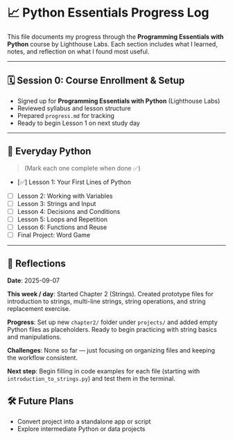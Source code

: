 # 📈 Python Essentials Progress Log

This file documents my progress through the **Programming Essentials with Python** course by Lighthouse Labs. Each section includes what I learned, notes, and reflection on what I found most useful.

---

## 🗓 Session 0: Course Enrollment & Setup
- Signed up for **Programming Essentials with Python** (Lighthouse Labs)
- Reviewed syllabus and lesson structure
- Prepared `progress.md` for tracking
- Ready to begin Lesson 1 on next study day


---

## 📆 Everyday Python
> (Mark each one complete when done ✅)

- [✅] Lesson 1: Your First Lines of Python  
- [ ] Lesson 2: Working with Variables  
- [ ] Lesson 3: Strings and Input  
- [ ] Lesson 4: Decisions and Conditions  
- [ ] Lesson 5: Loops and Repetition  
- [ ] Lesson 6: Functions and Reuse  
- [ ] Final Project: Word Game

---


## 🌸 Reflections
**Date**: 2025-09-07

**This week / day**: Started Chapter 2 (Strings). Created prototype files for 
introduction to strings, multi-line strings, string operations, and string replacement exercise.

**Progress**: Set up new `chapter2/` folder under `projects/` and added empty Python 
files as placeholders. Ready to begin practicing with string basics and manipulations.

**Challenges**: None so far — just focusing on organizing files and keeping the 
workflow consistent.

**Next step**: Begin filling in code examples for each file (starting with 
`introduction_to_strings.py`) and test them in the terminal.

 


## 🛠 Future Plans
- Convert project into a standalone app or script
- Explore intermediate Python or data projects

